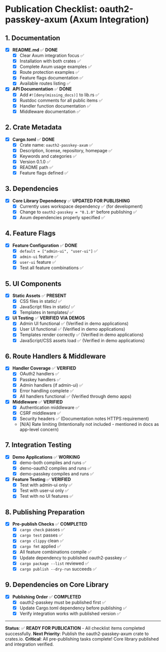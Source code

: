 # Publication Checklist: oauth2-passkey-axum (Axum Integration)

## 1. Documentation

- [x] **README.md** ✅ **DONE**
  - [x] Clear Axum integration focus ✅
  - [x] Installation with both crates ✅
  - [x] Complete Axum usage examples ✅
  - [x] Route protection examples ✅
  - [x] Feature flags documentation ✅
  - [x] Available routes listing ✅

- [x] **API Documentation** ✅ **DONE**
  - [x] Add `#![deny(missing_docs)]` to lib.rs ✅
  - [x] Rustdoc comments for all public items ✅
  - [x] Handler function documentation ✅
  - [x] Middleware documentation ✅

## 2. Crate Metadata

- [x] **Cargo.toml** ✅ **DONE**
  - [x] Crate name: `oauth2-passkey-axum` ✅
  - [x] Description, license, repository, homepage ✅
  - [x] Keywords and categories ✅
  - [x] Version 0.1.0 ✅
  - [x] README path ✅
  - [x] Feature flags defined ✅

## 3. Dependencies

- [x] **Core Library Dependency** ✅ **UPDATED FOR PUBLISHING**
  - [x] Currently uses workspace dependency ✅ (for development)
  - [x] Change to `oauth2-passkey = "0.1.0"` before publishing ✅
  - [x] Axum dependencies properly specified ✅

## 4. Feature Flags

- [x] **Feature Configuration** ✅ **DONE**
  - [x] `default = ["admin-ui", "user-ui"]` ✅
  - [x] `admin-ui` feature ✅
  - [x] `user-ui` feature ✅
  - [x] Test all feature combinations ✅

## 5. UI Components

- [x] **Static Assets** ✅ **PRESENT**
  - [x] CSS files in static/ ✅
  - [x] JavaScript files in static/ ✅
  - [x] Templates in templates/ ✅

- [x] **UI Testing** ✅ **VERIFIED VIA DEMOS**
  - [x] Admin UI functional ✅ (Verified in demo applications)
  - [x] User UI functional ✅ (Verified in demo applications)
  - [x] Templates render correctly ✅ (Verified in demo applications)
  - [x] JavaScript/CSS assets load ✅ (Verified in demo applications)

## 6. Route Handlers & Middleware

- [x] **Handler Coverage** ✅ **VERIFIED**
  - [x] OAuth2 handlers ✅
  - [x] Passkey handlers ✅
  - [x] Admin handlers (if admin-ui) ✅
  - [x] Error handling complete ✅
  - [x] All handlers functional ✅ (Verified through demo apps)

- [x] **Middleware** ✅ **VERIFIED**
  - [x] Authentication middleware ✅
  - [x] CSRF middleware ✅
  - [x] Security headers ✅ (Documentation notes HTTPS requirement)
  - [N/A] Rate limiting (Intentionally not included - mentioned in docs as app-level concern)

## 7. Integration Testing

- [x] **Demo Applications** ✅ **WORKING**
  - [x] demo-both compiles and runs ✅
  - [x] demo-oauth2 compiles and runs ✅
  - [x] demo-passkey compiles and runs ✅

- [x] **Feature Testing** ✅ **VERIFIED**
  - [x] Test with admin-ui only ✅
  - [x] Test with user-ui only ✅
  - [x] Test with no UI features ✅

## 8. Publishing Preparation

- [x] **Pre-publish Checks** ✅ **COMPLETED**
  - [x] `cargo check` passes ✅
  - [x] `cargo test` passes ✅
  - [x] `cargo clippy` clean ✅
  - [x] `cargo fmt` applied ✅
  - [x] All feature combinations compile ✅
  - [x] Update dependency to published oauth2-passkey ✅
  - [x] `cargo package --list` reviewed ✅
  - [x] `cargo publish --dry-run` succeeds ✅

## 9. Dependencies on Core Library

- [x] **Publishing Order** ✅ **COMPLETED**
  - [x] oauth2-passkey must be published first ✅
  - [x] Update Cargo.toml dependency before publishing ✅
  - [x] Verify integration works with published version ✅

---

**Status**: ✅ **READY FOR PUBLICATION** - All checklist items completed successfully.
**Next Priority**: Publish the oauth2-passkey-axum crate to crates.io.
**Critical**: All pre-publishing tasks complete! Core library published and integration verified.
